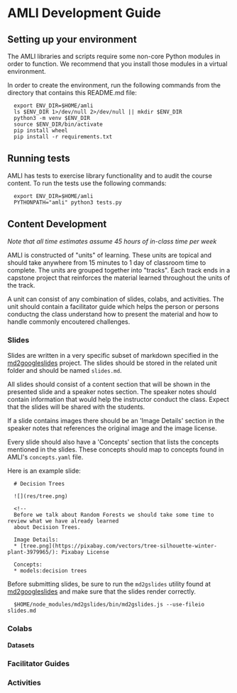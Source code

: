 # AMLI Development Guide

## Setting up your environment

The AMLI libraries and scripts require some non-core Python modules in order to
function. We recommend that you install those modules in a virtual environment.

In order to create the environment, run the following commands from the
directory that contains this README.md file:

```
  export ENV_DIR=$HOME/amli
  ls $ENV_DIR 1>/dev/null 2>/dev/null || mkdir $ENV_DIR
  python3 -m venv $ENV_DIR
  source $ENV_DIR/bin/activate
  pip install wheel
  pip install -r requirements.txt
```

## Running tests

AMLI has tests to exercise library functionality and to audit the course
content. To run the tests use the following commands:

```
  export ENV_DIR=$HOME/amli
  PYTHONPATH="amli" python3 tests.py
```

## Content Development

*Note that all time estimates assume 45 hours of in-class time per week*

AMLI is constructed of "units" of learning. These units are topical and should
take anywhere from 15 minutes to 1 day of classroom time to complete. The units
are grouped together into "tracks". Each track ends in a capstone project that
reinforces the material learned throughout the units of the track.

A unit can consist of any combination of slides, colabs, and activities. The
unit should contain a facilitator guide which helps the person or persons
conductng the class understand how to present the material and how to handle
commonly encoutered challenges.

### Slides

Slides are written in a very specific subset of markdown specified in the
[md2googleslides](https://github.com/gsuitedevs/md2googleslides) project. The
slides should be stored in the related unit folder and should be named
`slides.md`.

All slides should consist of a content section that will be shown in the
presented slide and a speaker notes section. The speaker notes should contain
information that would help the instructor conduct the class. Expect that the
slides will be shared with the students.

If a slide contains images there should be an 'Image Details' section in the
speaker notes that references the original image and the image license.

Every slide should also have a 'Concepts' section that lists the concepts
mentioned in the slides. These concepts should map to concepts found in AMLI's
`concepts.yaml` file.

Here is an example slide:

```
  # Decision Trees

  ![](res/tree.png)

  <!--
  Before we talk about Random Forests we should take some time to review what we have already learned
  about Decision Trees.

  Image Details:
  * [tree.png](https://pixabay.com/vectors/tree-silhouette-winter-plant-3979965/): Pixabay License

  Concepts:
  * models:decision trees
```

Before submitting slides, be sure to run the `md2gslides` utility found at
[md2googleslides](https://github.com/gsuitedevs/md2googleslides) and make sure
that the slides render correctly.

```
  $HOME/node_modules/md2gslides/bin/md2gslides.js --use-fileio slides.md
```

### Colabs

#### Datasets

### Facilitator Guides

### Activities

